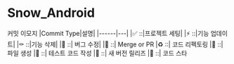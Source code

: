 # Snow_Android
커밋 이모지
|Commit Type|설명|
|------|---|
|✅ ::|프로젝트 세팅|
|⚡️ ::|기능 업데이트|
|⚰️ ::|기능 삭제|
|🐛 ::|	버그 수정|
|🔀 ::|	Merge or PR
|♻️ ::|	코드 리펙토링
|📄 ::| 	파일 생성
|💉 ::|	테스트 코드 작성
|🚀 ::|	새 버전 릴리즈
|🎨 ::|	코드 스타

